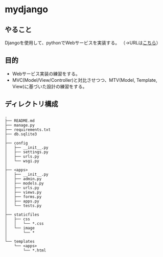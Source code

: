 # mydjango

## やること
Djangoを使用して、pythonでWebサービスを実装する。
（→URLは[こちら](http://okmethod.pythonanywhere.com/ "http://okmethod.pythonanywhere.com/")）

## 目的
- Webサービス実装の練習をする。
- MVC(Model/View/Controller)と対比させつつ、MTV(Model, Template, View)に基づいた設計の練習をする。

## ディレクトリ構成
    .
    ├── README.md
    ├── manage.py
    ├── requirements.txt
    ├── db.sqlite3
    │
    ├── config
    │   ├── __init__.py
    │   ├── settings.py
    │   ├── urls.py
    │   └── wsgi.py
    │
    ├── <apps>
    │   ├── __init__.py
    │   ├── admin.py
    │   ├── models.py
    │   ├── urls.py
    │   ├── views.py
    │   ├── forms.py
    │   ├── apps.py
    │   └── tests.py
    │
    ├── staticfiles
    │   ├── css
    │   │   └── *.css
    │   └── image
    │       └── *
    │      
    └── templates
        └── <apps>
            └── *.html
